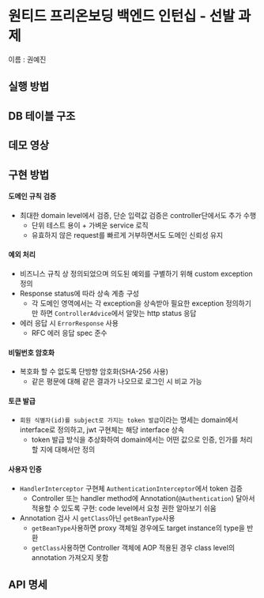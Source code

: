 # 원티드 프리온보딩 백엔드 인턴십 - 선발 과제

이름 : 권예진

## 실행 방법

## DB 테이블 구조

## 데모 영상

## 구현 방법

#### 도메인 규칙 검증

- 최대한 domain level에서 검증, 단순 입력값 검증은 controller단에서도 추가 수행
  - 단위 테스트 용이 + 가벼운 service 로직
  - 유효하지 않은 request를 빠르게 거부하면서도 도메인 신뢰성 유지

#### 예외 처리

- 비즈니스 규칙 상 정의되었으며 의도된 예외를 구별하기 위해 custom exception 정의
- Response status에 따라 상속 계층 구성
  - 각 도메인 영역에서는 각 exception을 상속받아 필요한 exception 정의하기만 하면 `ControllerAdvice`에서 알맞는 http status 응답
- 에러 응답 시 `ErrorResponse` 사용
  - RFC 에러 응답 spec 준수

#### 비밀번호 암호화

- 복호화 할 수 없도록 단방향 암호화(SHA-256 사용)
  - 같은 평문에 대해 같은 결과가 나오므로 로그인 시 비교 가능

#### 토큰 발급

- `회원 식별자(id)를 subject로 가지는 token 발급`이라는 명세는 domain에서 interface로 정의하고, jwt 구현체는 해당 interface 상속
  - token 발급 방식을 추상화하여 domain에서는 어떤 값으로 인증, 인가를 처리할 지에 대해서만 정의

#### 사용자 인증

- `HandlerInterceptor` 구현체 `AuthenticationInterceptor`에서 token 검증
  - Controller 또는 handler method에 Annotation(`@Authentication`) 달아서 적용할 수 있도록 구현: code level에서 요청 권한 알아보기 쉬움
- Annotation 검사 시 `getClass`아닌 `getBeanType`사용
  - `getBeanType`사용하면 proxy 객체일 경우에도 target instance의 type을 반환
  - `getClass`사용하면 Controller 객체에 AOP 적용된 경우 class level의 annotation 가져오지 못함

## API 명세

